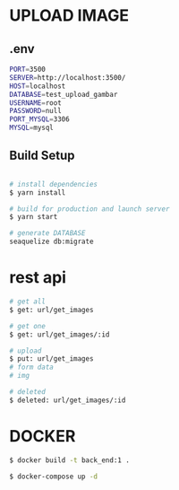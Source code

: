 # UPLOAD IMAGE

## .env

```bash
PORT=3500
SERVER=http://localhost:3500/
HOST=localhost
DATABASE=test_upload_gambar
USERNAME=root
PASSWORD=null
PORT_MYSQL=3306
MYSQL=mysql

```

## Build Setup

```bash

# install dependencies
$ yarn install

# build for production and launch server
$ yarn start

# generate DATABASE
seaquelize db:migrate

```

# rest api

```bash
# get all
$ get: url/get_images

# get one
$ get: url/get_images/:id

# upload
$ put: url/get_images
# form data
# img

# deleted
$ deleted: url/get_images/:id

```

# DOCKER

```bash
$ docker build -t back_end:1 .

$ docker-compose up -d

```

